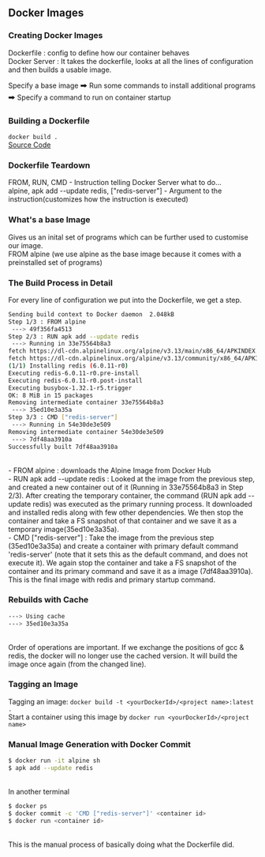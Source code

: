 ## Docker Images

### Creating Docker Images
Dockerfile : config to define how our container behaves <br/>
Docker Server : It takes the dockerfile, looks at all the lines of configuration and then builds a usable image.

Specify a base image 🠲 Run some commands to install additional programs 🠲 Specify a command to run on container startup

### Building a Dockerfile
```docker build .``` <br/>
[Source Code]( https://github.com/cry0genic/Docker/blob/main/3.%20Building%20Custom%20Images%20Through%20Docker%20Server/redis-image/Dockerfile) <br/> 

### Dockerfile Teardown
FROM, RUN, CMD - Instruction telling Docker Server what to do... <br/>
alpine, apk add --update redis, ["redis-server"] - Argument to the instruction(customizes how the instruction is executed) <br/>

### What's a base Image
Gives us an inital set of programs which can be further used to customise our image. <br/>
FROM alpine (we use alpine as the base image because it comes with a preinstalled set of programs) <br/>

### The Build Process in Detail
For every line of configuration we put into the Dockerfile, we get a step. <br/>
```bash
Sending build context to Docker daemon  2.048kB
Step 1/3 : FROM alpine
 ---> 49f356fa4513
Step 2/3 : RUN apk add --update redis
 ---> Running in 33e75564b8a3
fetch https://dl-cdn.alpinelinux.org/alpine/v3.13/main/x86_64/APKINDEX.tar.gz
fetch https://dl-cdn.alpinelinux.org/alpine/v3.13/community/x86_64/APKINDEX.tar.gz
(1/1) Installing redis (6.0.11-r0)
Executing redis-6.0.11-r0.pre-install
Executing redis-6.0.11-r0.post-install
Executing busybox-1.32.1-r5.trigger
OK: 8 MiB in 15 packages
Removing intermediate container 33e75564b8a3
 ---> 35ed10e3a35a
Step 3/3 : CMD ["redis-server"]
 ---> Running in 54e30de3e509
Removing intermediate container 54e30de3e509
 ---> 7df48aa3910a
Successfully built 7df48aa3910a
``` 
<br/>
- FROM alpine : downloads the Alpine Image from Docker Hub <br/>
- RUN apk add --update redis : Looked at the image from the previous step, and created a new container out of it (Running in 33e75564b8a3 in Step 2/3). After creating the temporary container, the command (RUN apk add --update redis) was executed as the primary running process. It downloaded and installed redis along with few other dependencies. We then stop the container and take a FS snapshot of that container and we save it as a temporary image(35ed10e3a35a). <br/>
- CMD ["redis-server"] : Take the image from the previous step (35ed10e3a35a) and create a container with primary default command 'redis-server' (note that it sets this as the default command, and does not execute it). We again stop the container and take a FS snapshot of the container and its primary command and save it as a image (7df48aa3910a). This is the final image with redis and primary startup command. 
<br/>

### Rebuilds with Cache
``` bash
---> Using cache
---> 35ed10e3a35a
```
<br/>
Order of operations are important. If we exchange the positions of gcc & redis, the docker will no longer use the cached version. It will build the image once again (from the changed line).

### Tagging an Image
Tagging an image:
```docker build -t <yourDockerId>/<project name>:latest .``` <br/>
Start a container using this image by ```docker run <yourDockerId>/<project name>``` <br/>

### Manual Image Generation with Docker Commit
```bash
$ docker run -it alpine sh
$ apk add --update redis
``` 
<br/>
In another terminal <br/>

```bash
$ docker ps
$ docker commit -c 'CMD ["redis-server"]' <container id>
$ docker run <container id>
```

<br/>
This is the manual process of basically doing what the Dockerfile did.